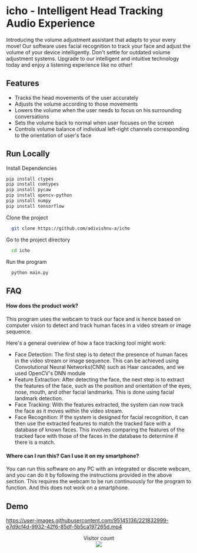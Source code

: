 
# icho - Intelligent Head Tracking Audio Experience

Introducing the volume adjustment assistant that adapts to your every move! Our software uses facial recognition to track your face and adjust the volume of your device intelligently. Don't settle for outdated volume adjustment systems. Upgrade to our intelligent and intuitive technology today and enjoy a listening experience like no other!


## Features

- Tracks the head movements of the user accurately
- Adjusts the volume according to those movements
- Lowers the volume when the user needs to focus on his surrounding conversations
- Sets the volume back to normal when user focuses on the screen
- Controls volume balance of individual left-right channels corresponding to the orientation of user's face


## Run Locally

Install Dependencies

```bash
pip install ctypes
pip install comtypes
pip install pycaw
pip install opencv-python
pip install numpy
pip install tensorflow
```


Clone the project

```bash
  git clone https://github.com/adivishnu-a/icho
```

Go to the project directory

```bash
  cd icho
```

Run the program

```bash
  python main.py
```


## FAQ

#### How does the product work?

This program uses the webcam to track our face and is hence based on computer vision to detect and track human faces in a video stream or image sequence.

Here's a general overview of how a face tracking tool might work:   
- Face Detection: The first step is to detect the presence of human faces in the video stream or image sequence. This can be achieved using Convolutional Neural Networks(CNN) such as Haar cascades, and we used OpenCV's DNN module
- Feature Extraction: After detecting the face, the next step is to extract the features of the face, such as the position and orientation of the eyes, nose, mouth, and other facial landmarks. This is done using facial landmark detection.
- Face Tracking: With the features extracted, the system can now track the face as it moves within the video stream.
- Face Recognition: If the system is designed for facial recognition, it can then use the extracted features to match the tracked face with a database of known faces. This involves comparing the features of the tracked face with those of the faces in the database to determine if there is a match.

#### Where can I run this? Can I use it on my smartphone?
You can run this software on any PC with an integrated or discrete webcam, and you can do it by following the instructions provided in the above section. This requires the webcam to be run continuously for the program to function. And this does not work on a smartphone.

## Demo
<!-- blank line -->

https://user-images.githubusercontent.com/95145136/221832999-e7d9cf4d-9932-42f6-85df-5b5ca197265d.mp4

<!-- blank line -->


<p align="center"> 
  Visitor count<br>
  <img src="https://profile-counter.glitch.me/adivishnu-a-icho/count.svg" />
</p>
